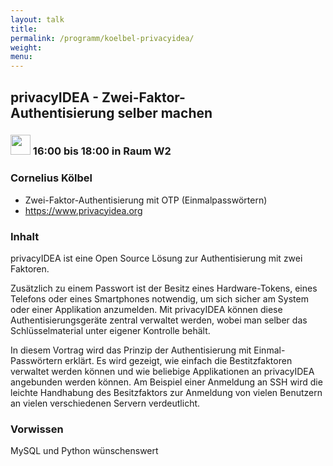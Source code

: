 ```yaml
---
layout: talk
title:
permalink: /programm/koelbel-privacyidea/
weight: 
menu:
---
```

## privacyIDEA&nbsp;-&nbsp;Zwei-Faktor-Authentisierung&nbsp;selber&nbsp;machen

### <img height = "32" src="../../images/workshop.svg"> 16:00 bis 18:00 in Raum W2

### Cornelius&nbsp;Kölbel

- Zwei-Faktor-Authentisierung mit OTP (Einmalpasswörtern)
- <a href="https://www.privacyidea.org" target="_blank">https://www.privacyidea.org</a>

### Inhalt

privacyIDEA ist eine Open Source Lösung zur Authentisierung mit zwei Faktoren.

Zusätzlich zu einem Passwort ist der Besitz eines Hardware-Tokens, eines Telefons oder eines Smartphones notwendig, um sich sicher am System oder einer Applikation anzumelden. Mit privacyIDEA können diese Authentisierungsgeräte zentral verwaltet werden, wobei man selber das Schlüsselmaterial unter eigener Kontrolle behält.

In diesem Vortrag wird das Prinzip der Authentisierung mit Einmal-Passwörtern erklärt. Es wird gezeigt, wie einfach die Bestitzfaktoren verwaltet werden können und wie beliebige Applikationen an privacyIDEA angebunden werden können. Am Beispiel einer Anmeldung an SSH wird die leichte Handhabung des Besitzfaktors zur Anmeldung von vielen Benutzern an vielen verschiedenen Servern verdeutlicht.

### Vorwissen

MySQL und Python wünschenswert

